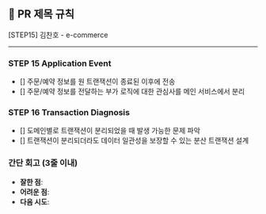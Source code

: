 ## :pushpin: PR 제목 규칙
[STEP15] 김찬호 - e-commerce

---
### STEP 15 Application Event
- [] 주문/예약 정보를 원 트랜잭션이 종료된 이후에 전송
- [] 주문/예약 정보를 전달하는 부가 로직에 대한 관심사를 메인 서비스에서 분리

### STEP 16 Transaction Diagnosis
- [] 도메인별로 트랜잭션이 분리되었을 때 발생 가능한 문제 파악
- [] 트랜잭션이 분리되더라도 데이터 일관성을 보장할 수 있는 분산 트랜잭션 설계

### **간단 회고** (3줄 이내)
- **잘한 점**:
- **어려운 점**:
- **다음 시도**:
